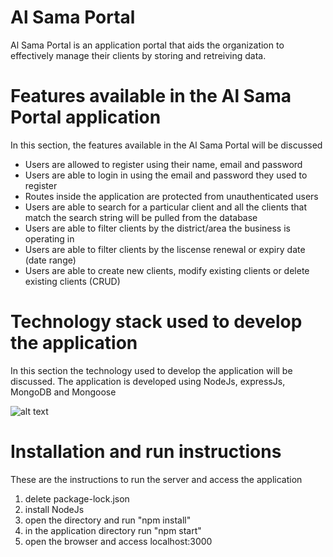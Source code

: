 # Al Sama Portal

 Al Sama Portal is an application portal that aids the organization to effectively manage their clients by storing and retreiving data.
 
 # Features available in the Al Sama Portal application
 
 In this section, the features available in the Al Sama Portal will be discussed
 
 - Users are allowed to register using their name, email and password
 - Users are able to login in using the email and password they used to register
 - Routes inside the application are protected from unauthenticated users
 - Users are able to search for a particular client and all the clients that match the search string will be pulled from the database
 - Users are able to filter clients by the district/area the business is operating in
 - Users are able to filter clients by the liscense renewal or expiry date (date range)
 - Users are able to create new clients, modify existing clients or delete existing clients (CRUD)

# Technology stack used to develop the application

In this section the technology used to develop the application will be discussed. The application is developed using NodeJs, expressJs, MongoDB and Mongoose

![alt text](https://miro.medium.com/max/1200/1*vinOJ3kW1N2s-rp-pyfchg.jpeg)

# Installation and run instructions

These are the instructions to run the server and access the application

1. delete package-lock.json
2. install NodeJs
3. open the directory and run "npm install"
4. in the application directory run "npm start"
5. open the browser and access localhost:3000


